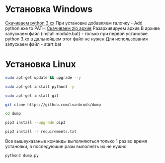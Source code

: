# Установка Windows
[Скачиваем python 3.xx](https://www.python.org/downloads/release/python-3110/)
При установке добавляем галочку - Add python.exe to PATH
[Скачиваем zip архив](https://github.com/ivanbrods/dump/archive/refs/heads/main.zip)
Разархивируем архив
В архиве запускаем файл (install module.bat) - только при первой установке python 3.xx в дальнейшем этот файл не нужен
Для использования запускаем файл - start.bat
# Установка Linux
```bash
sudo apt-get update && upgrade --y
```
```bash
sudo apt-get install python3 -y
```
```bash
sudo apt-get install git
```
```bash
git clone https://github.com/ivanbrods/dump
```
```bash
cd dump
```
```bash
pip3 install --upgrade pip3
```
```bash
pip3 install -r requirements.txt
```
Все вышеуказаные команды выполняються только 1 раз во время установки, в последующие разы выполнять их не нужно
```bash
python3 dump.py
```

